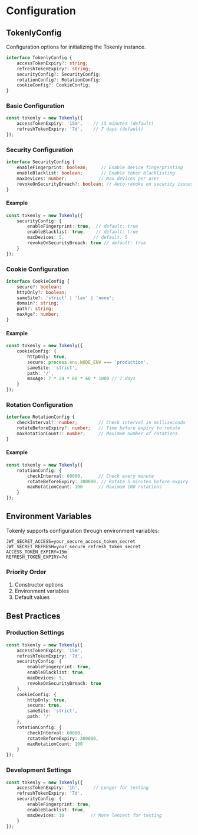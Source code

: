 # Configuration

## TokenlyConfig

Configuration options for initializing the Tokenly instance.

```ts
interface TokenlyConfig {
    accessTokenExpiry?: string;
    refreshTokenExpiry?: string;
    securityConfig?: SecurityConfig;
    rotationConfig?: RotationConfig;
    cookieConfig?: CookieConfig;
}
```

### Basic Configuration

```ts
const tokenly = new Tokenly({
    accessTokenExpiry: '15m',    // 15 minutes (default)
    refreshTokenExpiry: '7d',    // 7 days (default)
});
```

### Security Configuration

```ts
interface SecurityConfig {
    enableFingerprint: boolean;     // Enable device fingerprinting
    enableBlacklist: boolean;       // Enable token blacklisting
    maxDevices: number;            // Max devices per user
    revokeOnSecurityBreach?: boolean; // Auto-revoke on security issues
}
```

#### Example
```ts
const tokenly = new Tokenly({
    securityConfig: {
        enableFingerprint: true,  // default: true
        enableBlacklist: true,    // default: true
        maxDevices: 5,           // default: 5
        revokeOnSecurityBreach: true // default: true
    }
});
```

### Cookie Configuration

```ts
interface CookieConfig {
    secure?: boolean;
    httpOnly?: boolean;
    sameSite?: 'strict' | 'lax' | 'none';
    domain?: string;
    path?: string;
    maxAge?: number;
}
```

#### Example
```ts
const tokenly = new Tokenly({
    cookieConfig: {
        httpOnly: true,
        secure: process.env.NODE_ENV === 'production',
        sameSite: 'strict',
        path: '/',
        maxAge: 7 * 24 * 60 * 60 * 1000 // 7 days
    }
});
```

### Rotation Configuration

```ts
interface RotationConfig {
    checkInterval?: number;        // Check interval in milliseconds
    rotateBeforeExpiry?: number;   // Time before expiry to rotate
    maxRotationCount?: number;     // Maximum number of rotations
}
```

#### Example
```ts
const tokenly = new Tokenly({
    rotationConfig: {
        checkInterval: 60000,      // Check every minute
        rotateBeforeExpiry: 300000, // Rotate 5 minutes before expiry
        maxRotationCount: 100      // Maximum 100 rotations
    }
});
```

## Environment Variables

Tokenly supports configuration through environment variables:

```env
JWT_SECRET_ACCESS=your_secure_access_token_secret
JWT_SECRET_REFRESH=your_secure_refresh_token_secret
ACCESS_TOKEN_EXPIRY=15m
REFRESH_TOKEN_EXPIRY=7d
```

### Priority Order

1. Constructor options
2. Environment variables
3. Default values

## Best Practices

### Production Settings
```ts
const tokenly = new Tokenly({
    accessTokenExpiry: '15m',
    refreshTokenExpiry: '7d',
    securityConfig: {
        enableFingerprint: true,
        enableBlacklist: true,
        maxDevices: 5,
        revokeOnSecurityBreach: true
    },
    cookieConfig: {
        httpOnly: true,
        secure: true,
        sameSite: 'strict',
        path: '/'
    },
    rotationConfig: {
        checkInterval: 60000,
        rotateBeforeExpiry: 300000,
        maxRotationCount: 100
    }
});
```

### Development Settings
```ts
const tokenly = new Tokenly({
    accessTokenExpiry: '1h',     // Longer for testing
    refreshTokenExpiry: '7d',
    securityConfig: {
        enableFingerprint: true,
        enableBlacklist: true,
        maxDevices: 10          // More lenient for testing
    }
});
```